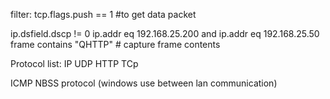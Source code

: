 filter:
tcp.flags.push == 1  #to get data packet

ip.dsfield.dscp != 0 
ip.addr eq 192.168.25.200 and ip.addr eq 192.168.25.50
frame contains "QHTTP"    # capture frame contents


Protocol list:
IP
UDP
HTTP
TCp

ICMP
NBSS protocol (windows use between lan communication)
